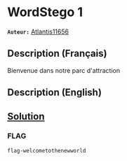 # WordStego 1
**`Auteur:`** [Atlantis11656](https://github.com/MassinissaDjellouli)

## Description (Français)
Bienvenue dans notre parc d'attraction 
## Description (English)

## [Solution](./Solution/WRITEUP.MD)

### FLAG
`flag-welcometothenewworld`